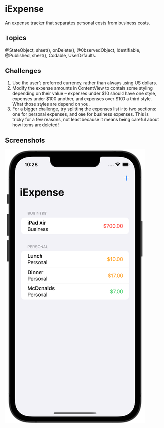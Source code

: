 #  iExpense

An expense tracker that separates personal costs from business costs.

## Topics

@StateObject, sheet(), onDelete(), @ObservedObject, Identifiable, @Published, sheet(), Codable, UserDefaults.

## Challenges

1. Use the user’s preferred currency, rather than always using US dollars.
2. Modify the expense amounts in ContentView to contain some styling depending on their value – expenses under $10 should have one style, expenses under $100 another, and expenses over $100 a third style. What those styles are depend on you.
3. For a bigger challenge, try splitting the expenses list into two sections: one for personal expenses, and one for business expenses. This is tricky for a few reasons, not least because it means being careful about how items are deleted!

## Screenshots

![screenshot1](screenshots/screen01.png)
